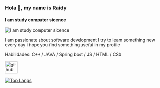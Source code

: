 ### Hola 👋, my name is Raidy
#### I am study computer sicence 
![I am study computer sicence ](https://arturssmirnovs.github.io/github-profile-readme-generator/images/banner.png)

I am passionate about software development I try to learn something new every day I hope you find something useful in my profile

Habilidades: C++ / JAVA / Spring boot / JS / HTML / CSS



[<img src='https://cdn.jsdelivr.net/npm/simple-icons@3.0.1/icons/github.svg' alt='github' height='40'>](https://github.com/Brito13)  

[![Top Langs](https://github-readme-stats.vercel.app/api/top-langs/?username=Brito13)](https://github.com/anuraghazra/github-readme-stats)

